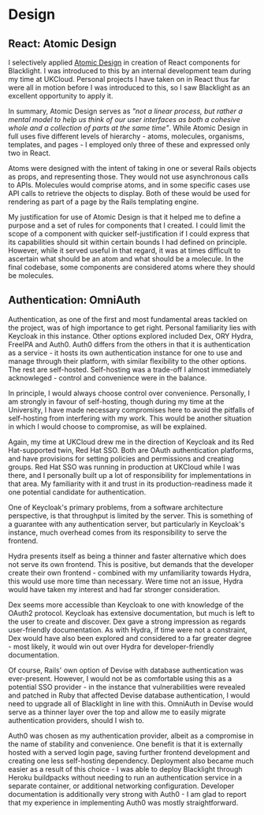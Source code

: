 # Design

<!--
This should explain the design technique chosen (and justify why it is
appropriate) from the various ones available; it should select a suitable subset
of the things described in the analysis chapter and develop a design. Where
trade-offs exist between different designs, the chosen approach should be
justified. Suitable diagram-techniques (e.g. UML, other drawings) should be used
where appropriate. If a method is applied selectively, explain which parts were
used and why. Experimental projects should pay careful attention to control
conditions, samples selected, etc. to ensure a valid result.
-->

## React: Atomic Design

I selectively applied [Atomic
Design](https://atomicdesign.bradfrost.com/chapter-2/) in creation of React
components for Blacklight. I was introduced to this by an internal development
team during my time at UKCloud. Personal projects I have taken on in React thus
far were all in motion before I was introduced to this, so I saw Blacklight as
an excellent opportunity to apply it.

In summary, Atomic Design serves as *"not a linear
process, but rather a mental model to help us think of our user interfaces as
both a cohesive whole and a collection of parts *at the same time*"*<!-- FIXME:
https://atomicdesign.bradfrost.com/chapter-2/ -->. While Atomic Design in full
uses five different levels of hierarchy - atoms, molecules, organisms,
templates, and pages - I employed only three of these and expressed only two in
React.

Atoms were designed with the intent of taking in one or several Rails objects as
props, and representing those. They would not use asynchronous calls to APIs.
Molecules would comprise atoms, and in some specific cases use API calls to
retrieve the objects to display. Both of these would be used for rendering as
part of a page by the Rails templating engine.

My justification for use of Atomic Design is that it helped me to define a
purpose and a set of rules for components that I created. I could limit the
scope of a component with quicker self-justification if I could express that its
capabilities should sit within certain bounds I had defined on principle.
However, while it served useful in that regard, it was at times difficult to
ascertain what should be an atom and what should be a molecule. <!-- FIXME:
review --> In the final codebase, some components are considered atoms where
they should be molecules.

## Authentication: OmniAuth

Authentication, as one of the first and most fundamental areas tackled on the
project, was of high importance to get right. Personal familiarity lies with
Keycloak in this instance. Other options explored included Dex, ORY Hydra,
FreeIPA and Auth0. Auth0 differs from the others in that it is authentication as
a service - it hosts its own authentication instance for one to use and manage
through their platform, with similar flexibility to the other options. The rest
are self-hosted. Self-hosting was a trade-off I almost immediately acknowleged -
control and convenience were in the balance.

In principle, I would always choose control over convenience. Personally, I am
strongly in favour of self-hosting, though during my time at the University, I
have made necessary compromises here to avoid the pitfalls of self-hosting from
interfering with my work. This would be another situation in which I would
choose to compromise, as will be explained.

Again, my time at UKCloud drew me in the direction of Keycloak and its Red
Hat-supported twin, Red Hat SSO. Both are OAuth authentication platforms, and
have provisions for setting policies and permissions and creating groups. Red
Hat SSO was running in production at UKCloud while I was there, and I personally
built up a lot of responsibility for implementations in that area. My
familiarity with it and trust in its production-readiness made it one potential
candidate for authentication.

One of Keycloak's primary problems, from a software architecture perspective, is
that throughput is limited by the server. This is something of a guarantee with
any authentication server, but particularly in Keycloak's instance, much
overhead comes from its responsibility to serve the frontend.

Hydra presents itself as being a thinner and faster alternative which does not
serve its own frontend. This is positive, but demands that the developer create
their own frontend - combined with my unfamiliarity towards Hydra, this would
use more time than necessary. Were time not an issue, Hydra would have taken my
interest and had far stronger consideration. 

Dex seems more accessible than Keycloak to one with knowledge of the OAuth2
protocol. Keycloak has extensive documentation, but much is left to the user to
create and discover. Dex gave a strong impression as regards user-friendly
documentation. As with Hydra, if time were not a constraint, Dex would have also
been explored and considered to a far greater degree - most likely, it would
win out over Hydra for developer-friendly documentation.

Of course, Rails' own option of Devise with database authentication was
ever-present. However, I would not be as comfortable using this as a potential
SSO provider - in the instance that vulnerabilities were revealed and patched in
Ruby that affected Devise database authentication, I would need to upgrade all
of Blacklight in line with this. OmniAuth in Devise would serve as a thinner
layer over the top and allow me to easily migrate authentication providers,
should I wish to.

Auth0 was chosen as my authentication provider, albeit as a compromise in the
name of stability and convenience. One benefit is that it is externally hosted
with a served login page, saving further frontend development and creating one
less self-hosting dependency. Deployment also became much easier as a result of
this choice - I was able to deploy Blacklight through Heroku buildpacks without
needing to run an authentication service in a separate container, or additional
networking configuration. Developer documentation is additionally very strong
with Auth0 - I am glad to report that my experience in implementing Auth0 was
mostly straightforward.